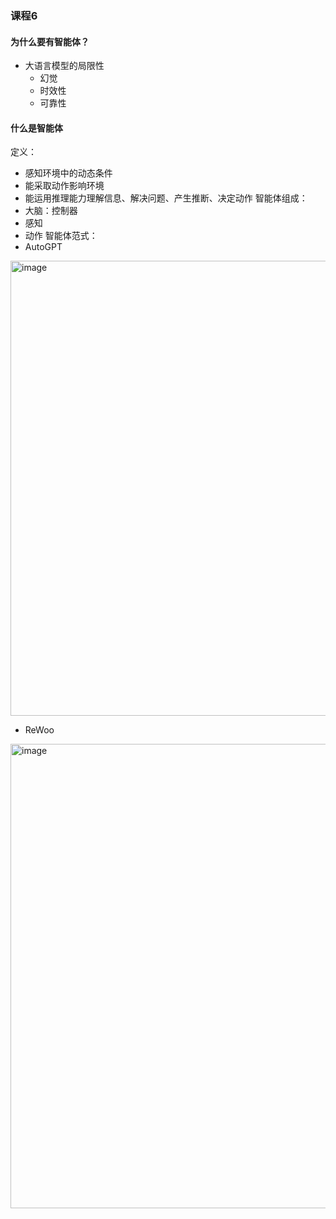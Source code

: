 ### 课程6

#### 为什么要有智能体？
- 大语言模型的局限性
  - 幻觉
  - 时效性
  - 可靠性
#### 什么是智能体
定义：
- 感知环境中的动态条件
- 能采取动作影响环境
- 能运用推理能力理解信息、解决问题、产生推断、决定动作
智能体组成：
- 大脑：控制器
- 感知
- 动作
智能体范式：
- AutoGPT

<img width="728" alt="image" src="https://github.com/tangyanlin/llm_notes/assets/2775580/b17e3abe-09a8-4d59-82ae-b9335912a68c">

- ReWoo

<img width="743" alt="image" src="https://github.com/tangyanlin/llm_notes/assets/2775580/b014342a-6dae-4d93-b5bd-68ab07fec070">


